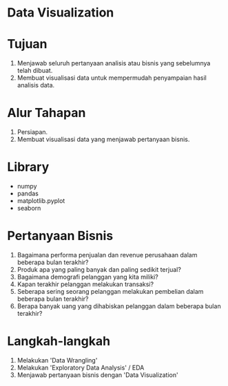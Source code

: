 # Data Visualization

# Tujuan

1. Menjawab seluruh pertanyaan analisis atau bisnis yang sebelumnya telah dibuat.
2. Membuat visualisasi data untuk mempermudah penyampaian hasil analisis data.

# Alur Tahapan

1. Persiapan.
2. Membuat visualisasi data yang menjawab pertanyaan bisnis.

# Library

- numpy
- pandas
- matplotlib.pyplot
- seaborn

# Pertanyaan Bisnis

1. Bagaimana performa penjualan dan revenue perusahaan dalam beberapa bulan terakhir?
2. Produk apa yang paling banyak dan paling sedikit terjual?
3. Bagaimana demografi pelanggan yang kita miliki?
4. Kapan terakhir pelanggan melakukan transaksi?
5. Seberapa sering seorang pelanggan melakukan pembelian dalam beberapa bulan terakhir?
6. Berapa banyak uang yang dihabiskan pelanggan dalam beberapa bulan terakhir?

# Langkah-langkah

1. Melakukan 'Data Wrangling'
2. Melakukan 'Exploratory Data Analysis' / EDA
3. Menjawab pertanyaan bisnis dengan 'Data Visualization'
